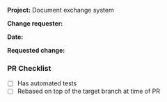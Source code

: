 **Project:**
Document exchange system

**Change requester:**
<!-- Enter your name -->

**Date:**
<!-- Enter todays dane -->

**Requested change:**
<!-- Enter what changes you did in this PR -->

### **PR Checklist**
- [ ] Has automated tests <!-- (if tests are omitted or manual, state reason in description) -->
- [ ] Rebased on top of the target branch at time of PR